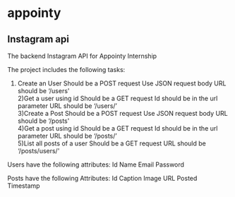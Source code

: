 # appointy
## Instagram api
The backend Instagram API for Appointy Internship

The project includes the following tasks:  

1) Create an User
Should be a POST request
Use JSON request body
URL should be ‘/users'  
2)Get a user using id
Should be a GET request
Id should be in the url parameter
URL should be ‘/users/<id here>’  
3)Create a Post
Should be a POST request
Use JSON request body
URL should be ‘/posts'  
4)Get a post using id
Should be a GET request
Id should be in the url parameter
URL should be ‘/posts/<id here>’  
5)List all posts of a user
Should be a GET request
URL should be ‘/posts/users/<Id here>'   


Users have the following attributes:
Id
Name
Email
Password

Posts have the following Attributes:
Id
Caption
Image URL
Posted Timestamp

